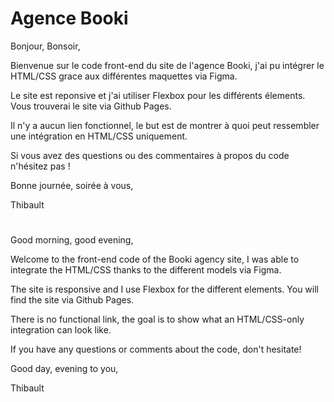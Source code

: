 # Agence Booki

Bonjour, Bonsoir,

Bienvenue sur le code front-end du site de l'agence Booki, j'ai pu intégrer le HTML/CSS grace aux différentes maquettes via Figma.

Le site est reponsive et j'ai utiliser Flexbox pour les différents élements. Vous trouverai le site via Github Pages.

Il n'y a aucun lien fonctionnel, le but est de montrer à quoi peut ressembler une intégration en HTML/CSS uniquement.

Si vous avez des questions ou des commentaires à propos du code n'hésitez pas !

Bonne journée, soirée à vous,

Thibault

#

Good morning, good evening,

Welcome to the front-end code of the Booki agency site, I was able to integrate the HTML/CSS thanks to the different models via Figma.

The site is responsive and I use Flexbox for the different elements. You will find the site via Github Pages.

There is no functional link, the goal is to show what an HTML/CSS-only integration can look like.

If you have any questions or comments about the code, don't hesitate!

Good day, evening to you,

Thibault
